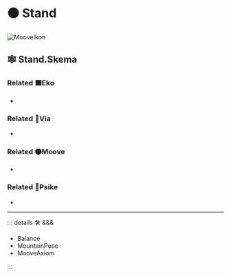 # 🟠 <mooves>Stand</mooves>

![MooveIkon](/Moove/Moove_Ikon.png)

## 🕸 Stand.Skema

### Related 🟩<ekos>Eko</ekos>

-

### Related 🔻<via>Via</via>

-

### Related 🟠<mooves>Moove</mooves>

-

### Related 💜<psike>Psike</psike>

-

---

<!-- =================================================== -->
<!-- =================================================== -->
<!-- =================================================== -->
<!-- =================================================== -->
<!-- =================================================== -->
::: details 🛠 <dev>&&&</dev>

- Balance
- MountainPose
- MooveAxiom

:::
